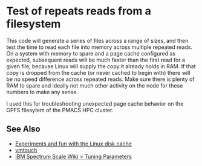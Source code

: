 # Test of repeats reads from a filesystem

This code will generate a series of files across a range of sizes, and then
test the time to read each file into memory across multiple repeated reads.  On
a system with memory to spare and a page cache configured as expected,
subsequent reads will be much faster than the first read for a given file,
because Linux will supply the copy it already holds in RAM.  If that copy is
dropped from the cache (or never cached to begin with) there will be no speed
difference across repeated reads.  Make sure there is plenty of RAM to spare
and ideally not much other activity on the node for these numbers to make any
sense.

I used this for troubleshooting unexpected page cache behavior on the GPFS
filesytem of the PMACS HPC cluster.

## See Also

 * [Experiments and fun with the Linux disk cache](https://www.linuxatemyram.com/play.html)
 * [vmtouch](https://hoytech.com/vmtouch/)
 * [IBM Spectrum Scale Wiki > Tuning Parameters](https://www.ibm.com/developerworks/community/wikis/home?lang=en#!/wiki/General%20Parallel%20File%20System%20%28GPFS%29/page/Tuning%20Parameters)
